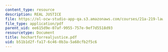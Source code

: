```yaml
---
content_type: resource
description: REAL JUSTICE
file: https://ol-ocw-studio-app-qa.s3.amazonaws.com/courses/21a-219-law-and-society-spring-2003/b51b1d2ffa176c460b3a5a68cfb2f5c6_hochartforrealjustice.pdf
file_type: application/pdf
parent_uid: ee615d9e-07af-9955-757e-9ef7d5518d93
resourcetype: Document
title: hochartforrealjustice.pdf
uid: b51b1d2f-fa17-6c46-0b3a-5a68cfb2f5c6
---
```

